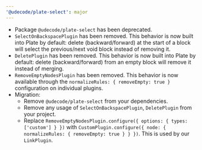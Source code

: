 ```yaml
---
'@udecode/plate-select': major
---
```


- Package `@udecode/plate-select` has been deprecated.
- `SelectOnBackspacePlugin` has been removed. This behavior is now built into Plate by default: delete (backward/forward) at the start of a block will select the previous/next void block instead of removing it.
- `DeletePlugin` has been removed. This behavior is now built into Plate by default: delete (backward/forward) from an empty block will remove it instead of merging.
- `RemoveEmptyNodesPlugin` has been removed. This behavior is now available through the `normalizeRules: { removeEmpty: true }` configuration on individual plugins.
- Migration:
  - Remove `@udecode/plate-select` from your dependencies.
  - Remove any usage of `SelectOnBackspacePlugin`, `DeletePlugin` from your project.
  - Replace `RemoveEmptyNodesPlugin.configure({ options: { types: ['custom'] } })` with `CustomPlugin.configure({ node: { normalizeRules: { removeEmpty: true } } })`. This is used by our `LinkPlugin`.
